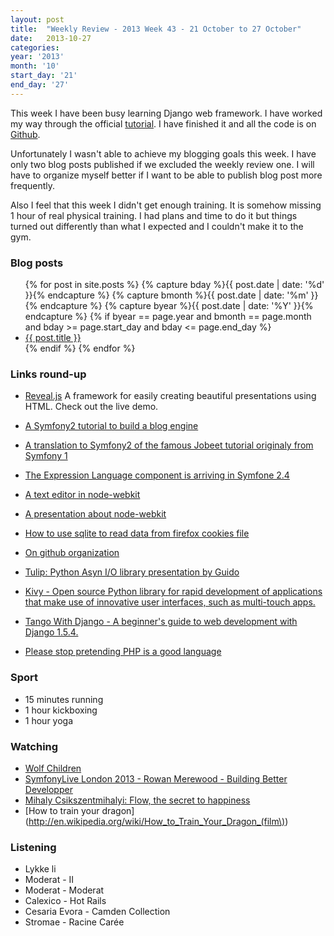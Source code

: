 ```yaml
---
layout: post
title:  "Weekly Review - 2013 Week 43 - 21 October to 27 October"
date:   2013-10-27
categories: 
year: '2013'
month: '10'
start_day: '21'
end_day: '27'
---
```


This week I have been busy learning Django web framework. I have worked my way through the official [tutorial](https://docs.djangoproject.com/en/1.5/intro/tutorial01/). I have finished it and all the code is on [Github](https://github.com/jczulian/Django_tutorial).

Unfortunately I wasn't able to achieve my blogging goals this week. I have only two blog posts published if we excluded the weekly review one. I will have to organize myself better if I want to be able to publish blog post more frequently.

Also I feel that this week I didn't get enough training. It is somehow missing 1 hour of real physical training. I had plans and time to do it but things turned out differently than what I expected and I couldn't make it to the gym.

### Blog posts 
<ul>
{% for post in site.posts %}
{% capture bday %}{{ post.date | date: '%d' }}{% endcapture %}
{% capture bmonth %}{{ post.date | date: '%m' }}{% endcapture %}
{% capture byear %}{{ post.date | date: '%Y' }}{% endcapture %}
{% if byear == page.year and bmonth == page.month and bday >= page.start_day and bday <= page.end_day %}
    <li>
      <a href="{{ post.url }}">{{ post.title }}</a>
    </li>
{% endif %}
{% endfor %}
</ul>

### Links round-up
- [Reveal.js](https://github.com/hakimel/reveal.js)
    A framework for easily creating beautiful presentations using HTML. Check out the live demo.
- [A Symfony2 tutorial to build a blog engine](http://tutorial.symblog.co.uk/docs/configuration-and-templating.html)
- [A translation to Symfony2 of the famous Jobeet tutorial originaly from Symfony 1](http://www.ens.ro/2012/03/21/jobeet-tutorial-with-symfony2/)
- [The Expression Language component is arriving in Symfone 2.4](http://www.sensiolabs.co.uk/blog/simplifying-the-life-of-developers)


- [A text editor in node-webkit](https://github.com/zcbenz/brackets)
- [A presentation about node-webkit](https://speakerdeck.com/zcbenz/node-webkit-app-runtime-based-on-chromium-and-node-dot-js)
- [How to use sqlite to read data from firefox cookies file](http://stackoverflow.com/questions/7610896/how-to-use-sqlite-to-read-data-from-the-firefox-cookies-file)
- [On github organization](http://www.fastcolabs.com/3020181/open-company/inside-githubs-super-lean-management-strategy-and-how-it-drives-innovation)
- [Tulip: Python Asyn I/O library presentation by Guido](https://www.dropbox.com/s/essjj4qmmtrhys4/SFMeetup2013.pdf)
- [Kivy - Open source Python library for rapid development of applications that make use of innovative user interfaces, such as multi-touch apps.](http://kivy.org/#home)
- [Tango With Django - A beginner's guide to web development with Django 1.5.4.](http://www.tangowithdjango.com/)
- [Please stop pretending PHP is a good language](http://edorian.github.io/2013-10-19-Please-stop-pretending-PHP-is-a-good-language/)

### Sport
- 15 minutes running
- 1 hour kickboxing
- 1 hour yoga

### Watching
- [Wolf Children](http://en.wikipedia.org/wiki/Wolf_Children)
- [SymfonyLive London 2013 - Rowan Merewood - Building Better Developper](http://www.youtube.com/watch?v=WTLqfIjJFEI)
- [Mihaly Csikszentmihalyi: Flow, the secret to happiness](http://www.ted.com/talks/mihaly_csikszentmihalyi_on_flow.html)
- [How to train your dragon](http://en.wikipedia.org/wiki/How_to_Train_Your_Dragon_(film\))

### Listening
- Lykke li
- Moderat - II
- Moderat - Moderat
- Calexico - Hot Rails
- Cesaria Evora - Camden Collection
- Stromae - Racine Carée
